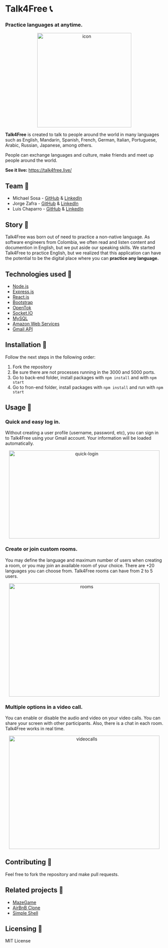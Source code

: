 # Talk4Free :telephone_receiver: 

### Practice languages at anytime.

<p align="center"><img src="https://talk4free.live/static/media/logo10x10.e15bb8fb.png" width="300" height="300" alt="icon" align="middle"></p>

**Talk4Free** is created to talk to people around the world in many languages such as English, Mandarin, Spanish, French, German, Italian, Portuguese, Arabic, Russian, Japanese, among others.

People can exchange languages and culture, make friends and meet up people around the world.

**See it live:** https://talk4free.live/

## Team :wave:

* Michael Sosa - [GitHub](https://github.com/mikesosa) & [LinkedIn](https://www.linkedin.com/in/mike-sosa/)
* Jorge Zafra - [GitHub](https://github.com/jorgezafra94) & [LinkedIn](https://www.linkedin.com/in/jorge-enrique-zafra-ria%C3%B1o-49268193/)
* Luis Chaparro - [GitHub](https://github.com/luischaparroc) & [LinkedIn](https://www.linkedin.com/in/luischaparroc/)

## Story :book:

Talk4Free was born out of need to practice a non-native language. As software engineers from Colombia, we often read and listen content and documention in English, but we put aside our speaking skills. We started Talk4Free to practice English, but we realized that this application can have the potential to be the digital place where you can **practice any language.**

## Technologies used :wrench:

- [Node.js](https://nodejs.org/en/)
- [Express.js](https://expressjs.com/es/)
- [React.js](https://reactjs.org/)
- [Bootstrap](https://getbootstrap.com/)
- [OpenTok](https://tokbox.com/)
- [Socket.IO](https://socket.io/)
- [MySQL](https://www.mysql.com/)
- [Amazon Web Services](https://aws.amazon.com/)
- [Gmail API](https://developers.google.com/gmail/api)

## Installation :construction_worker:

Follow the next steps in the following order:

1. Fork the repository
2. Be sure there are not processes running in the 3000 and 5000 ports.
3. Go to back-end folder, install packages with `npm install` and with `npm start`
4. Go to fron-end folder, install packages with `npm install` and run with `npm start`

## Usage :rocket:

### Quick and easy log in.

Without creating a user profile (username, password, etc), you can sign in to Talk4Free using your Gmail account. Your information will be loaded automatically.

<p align="center"><img src="https://github.com/luischaparroc/talk4free/blob/master/talk4free-frontend/public/quick-login.gif" width="480" height="280" alt="quick-login" align="middle"></p>

### Create or join custom rooms.

You may define the language and maximum number of users when creating a room, or you may join an available room of your choice. There are +20 languages you can choose from. Talk4Free rooms can have from 2 to 5 users.

<p align="center"><img src="https://github.com/luischaparroc/talk4free/blob/master/talk4free-frontend/public/room.gif" width="480" height="360" alt="rooms" align="middle"></p>

### Multiple options in a video call.

You can enable or disable the audio and video on your video calls. You can share your screen with other participants. Also, there is a chat in each room. Talk4Free works in real time.

<p align="center"><img src="https://github.com/luischaparroc/talk4free/blob/master/talk4free-frontend/public/videocall.gif" width="480" height="360" alt="videocalls" align="middle"></p>

## Contributing :raised_hands:

Feel free to fork the repository and make pull requests.

## Related projects :pushpin:

- [MazeGame](https://github.com/mikesosa/MazeGame)
- [AirBnB Clone](https://github.com/jorgezafra94/AirBnB_clone_v3)
- [Simple Shell](https://github.com/luischaparroc/simple_shell)

## Licensing :memo:

MIT License
